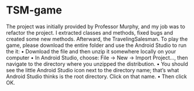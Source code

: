 # TSM-game
The project was initially provided by Professor Murphy, and my job was to refactor the project. I extracted classes and methods, fixed bugs and created some new methods. Afterward, the TravelingSalesman.
To play the game, please download the entire folder and use the Android Studio to run the it:
• Download the file and then unzip it somewhere locally on your computer
• In Android Studio, choose: File -> New -> Import Project..., then navigate to the
directory where you unzipped the distribution.
• You should see the little Android Studio icon next to the directory name; that’s
what Android Studio thinks is the root directory. Click on that name.
• Then click OK.
